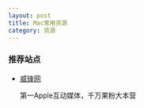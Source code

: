 ```yaml
---
layout: post
title: Mac常用资源
category: 资源
---
```


### 推荐站点

- [威锋网](http://www.feng.com/)

  第一Apple互动媒体，千万果粉大本营
  




